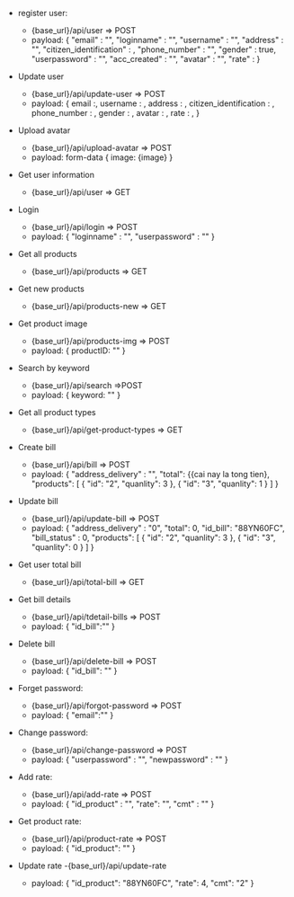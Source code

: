 * register user:
    - {base_url}/api/user => POST
    - payload: {
        "email" : "",
        "loginname" : "",
        "username" : "",
        "address" : "",
        "citizen_identification" : ,
        "phone_number" : "",
        "gender" : true,
        "userpassword" : "",
        "acc_created" : "",
        "avatar" : "",
        "rate" : 
    }
* Update user
    - {base_url}/api/update-user => POST
    - payload: {
        email :,
        username : ,
        address : ,
        citizen_identification : ,
        phone_number : ,
        gender : ,
        avatar : ,
        rate : ,
    }
* Upload avatar
    - {base_url}/api/upload-avatar => POST
    - payload: form-data {
        image: {image}
    }
* Get user information
    - {base_url}/api/user => GET

* Login
    - {base_url}/api/login => POST
    - payload: {
        "loginname" : "",
        "userpassword" : ""
    }
* Get all products
    - {base_url}/api/products => GET

* Get new products
    - {base_url}/api/products-new => GET

* Get product image
    - {base_url}/api/products-img => POST
    - payload: {
        productID: ""
    }

* Search by keyword
    - {base_url}/api/search =>POST
    - payload: {
        keyword: ""
    }

* Get all product types
    - {base_url}/api/get-product-types => GET

* Create bill
    - {base_url}/api/bill => POST
    - payload: {
        "address_delivery" : "",
        "total": {{cai nay la tong tien},
        "products": [
            {
                "id": "2",
                "quanlity": 3
            },
            {
                "id": "3",
                "quanlity": 1
            }
        ] 
    }

* Update bill
    - {base_url}/api/update-bill => POST
    - payload: {
        "address_delivery" : "0",
        "total": 0,
        "id_bill": "88YN60FC",
        "bill_status" : 0,
        "products": [
            {
                "id": "2",
                "quanlity": 3
            },
            {
                "id": "3",
                "quanlity": 0
            }
        ] 
    }
* Get user total bill
    - {base_url}/api/total-bill => GET
* Get bill details
    - {base_url}/api/tdetail-bills => POST
    - payload: {
        "id_bill":""
    }

* Delete bill
    - {base_url}/api/delete-bill => POST
    - payload: {
        "id_bill": ""
    }
* Forget password:
    - {base_url}/api/forgot-password => POST
    - payload: {
        "email":""
    }

* Change password:
    - {base_url}/api/change-password => POST
    - payload: {
        "userpassword" : "",
        "newpassword" : ""
    }
    
* Add rate: 
    - {base_url}/api/add-rate => POST
    - payload: {
        "id_product" : "",
        "rate": "",
        "cmt" : ""
    }
* Get product rate:
    - {base_url}/api/product-rate => POST
    - payload: {
        "id_product": ""
    }
* Update rate
    -{base_url}/api/update-rate
    - payload: {
        "id_product": "88YN60FC",
        "rate": 4,
        "cmt": "2"
    }